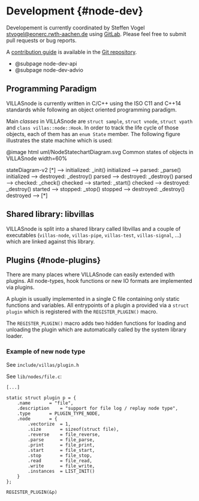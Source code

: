# Development {#node-dev}

Developement is currently coordinated by Steffen Vogel <stvogel@eonerc.rwth-aachen.de> using [GitLab](http://git.rwth-aachen.de/acs/public/villas/node).
Please feel free to submit pull requests or bug reports.

A [contribution guide](https://git.rwth-aachen.de/acs/public/villas/node/blob/master/CONTRIBUTING.md) is available in the [Git repository](https://git.rwth-aachen.de/acs/public/villas/node/).

- @subpage node-dev-api
- @subpage node-dev-advio

## Programming Paradigm

VILLASnode is currently written in C/C++ using the ISO C11 and C++14 standards while following an object oriented programming paradigm.

Main _classes_ in VILLASnode are `struct sample`, `struct vnode`, `struct vpath` and `class villas::node::Hook`.
In order to track the life cycle of those objects, each of them has an `enum State` member.
The following figure illustrates the state machine which is used:

@image html uml/NodeStatechartDiagram.svg Common states of objects in VILLASnode width=60%

<div class="mermaid">
stateDiagram-v2
    [*] --> initialized: _init()
    initialized --> parsed: _parse()
    initialized --> destroyed: _destroy()
    parsed --> destroyed: _destroy()
    parsed --> checked: _check()
    checked --> started: _start()
    checked --> destroyed: _destroy()
    started --> stopped: _stop()
    stopped --> destroyed: _destroy()
    destroyed --> [*]
</div>

## Shared library: libvillas

VILLASnode is split into a shared library called libvillas and a couple of executables (`villas-node`, `villas-pipe`, `villas-test`, `villas-signal`, ...) which are linked against this library.

## Plugins {#node-plugins}

There are many places where VILLASnode can easily extended with plugins.
All node-types, hook functions or new IO formats are implemented via plugins.

A plugin is usually implemented in a single C file containing only static functions and variables.
All entrypoints of a plugin a provided via a `struct plugin` which is registered with the `REGISTER_PLUGIN()` macro.

The `REGISTER_PLUGIN()` macro adds two hidden functions for loading and unloading the plugin which are automatically called by the system library loader.

### Example of new node type

See `include/villas/plugin.h`

See `lib/nodes/file.c`:

```
[...]

static struct plugin p = {
	.name		= "file",
	.description	= "support for file log / replay node type",
	.type		= PLUGIN_TYPE_NODE,
	.node		= {
		.vectorize	= 1,
		.size		= sizeof(struct file),
		.reverse	= file_reverse,
		.parse		= file_parse,
		.print		= file_print,
		.start		= file_start,
		.stop		= file_stop,
		.read		= file_read,
		.write		= file_write,
		.instances	= LIST_INIT()
	}
};

REGISTER_PLUGIN(&p)
```
